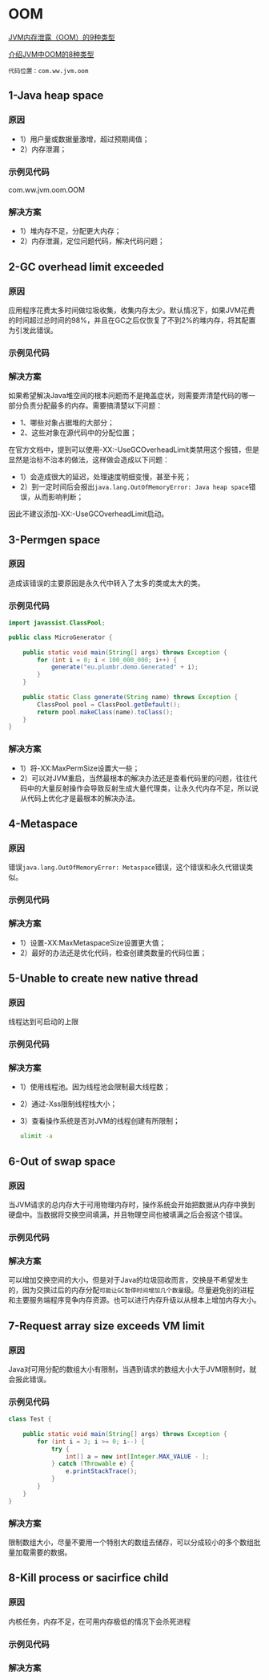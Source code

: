 # OOM

[JVM内存泄露（OOM）的9种类型](https://www.anvilliu.com/2021/04/01/JVM%E5%86%85%E5%AD%98%E6%B3%84%E9%9C%B2%EF%BC%88OOM%EF%BC%89%E7%9A%849%E7%A7%8D%E7%B1%BB%E5%9E%8B/)

[介绍JVM中OOM的8种类型](https://tianmingxing.com/2019/11/17/%E4%BB%8B%E7%BB%8DJVM%E4%B8%ADOOM%E7%9A%848%E7%A7%8D%E7%B1%BB%E5%9E%8B/)

`代码位置：com.ww.jvm.oom`

## 1-Java heap space

### 原因

* 1）用户量或数据量激增，超过预期阈值；
* 2）内存泄漏；

### 示例见代码

com.ww.jvm.oom.OOM

### 解决方案

* 1）堆内存不足，分配更大内存；
* 2）内存泄漏，定位问题代码，解决代码问题；

## 2-GC overhead limit exceeded

### 原因

应用程序花费太多时间做垃圾收集，收集内存太少。默认情况下，如果JVM花费的时间超过总时间的98%，并且在GC之后仅恢复了不到2%的堆内存，将其配置为引发此错误。

### 示例见代码

### 解决方案

如果希望解决Java堆空间的根本问题而不是掩盖症状，则需要弄清楚代码的哪一部分负责分配最多的内存。需要搞清楚以下问题：

* 1、哪些对象占据堆的大部分；
* 2、这些对象在源代码中的分配位置；

在官方文档中，提到可以使用-XX:-UseGCOverheadLimit类禁用这个报错，但是显然是治标不治本的做法，这样做会造成以下问题：

* 1）会造成很大的延迟，处理速度明细变慢，甚至卡死；
* 2）到一定时间后会报出`java.lang.OutOfMemoryError: Java heap space`错误，从而影响判断；

因此不建议添加-XX:-UseGCOverheadLimit启动。

## 3-Permgen space

### 原因

造成该错误的主要原因是永久代中转入了太多的类或太大的类。

### 示例见代码

```java
import javassist.ClassPool;

public class MicroGenerator {
    
    public static void main(String[] args) throws Exception {
        for (int i = 0; i < 100_000_000; i++) {
            generate("eu.plumbr.demo.Generated" + i);
        }
    }
    
    public static Class generate(String name) throws Exception {
        ClassPool pool = ClassPool.getDefault();
        return pool.makeClass(name).toClass();
    }
}
```



### 解决方案

* 1）将-XX:MaxPermSize设置大一些；
* 2）可以对JVM重启，当然最根本的解决办法还是查看代码里的问题，往往代码中的大量反射操作会导致反射生成大量代理类，让永久代内存不足，所以说从代码上优化才是最根本的解决办法。

## 4-Metaspace
### 原因

错误`java.lang.OutOfMemoryError: Metaspace`错误，这个错误和永久代错误类似。

### 示例见代码

### 解决方案

* 1）设置-XX:MaxMetaspaceSize设置更大值；
* 2）最好的办法还是优化代码，检查创建类数量的代码位置；

## 5-Unable to create new native thread
### 原因

线程达到可启动的上限

### 示例见代码

### 解决方案

* 1）使用线程池。因为线程池会限制最大线程数；

* 2）通过-Xss限制线程栈大小；

* 3）查看操作系统是否对JVM的线程创建有所限制；

  ```bash
  ulimit -a
  ```

  

## 6-Out of swap space
### 原因

当JVM请求的总内存大于可用物理内存时，操作系统会开始把数据从内存中换到硬盘中。当数据将交换空间填满，并且物理空间也被填满之后会报这个错误。

### 示例见代码

### 解决方案

可以增加交换空间的大小，但是对于Java的垃圾回收而言，交换是不希望发生的，因为交换过后的内存分配`可能让GC暂停时间增加几个数量`级。尽量避免别的进程和主要服务端程序竞争内存资源。也可以进行内存升级以从根本上增加内存大小。

## 7-Request array size exceeds VM limit
### 原因

Java对可用分配的数组大小有限制，当遇到请求的数组大小大于JVM限制时，就会报此错误。

### 示例见代码

```java
class Test {
    
    public static void main(String[] args) throws Exception {
        for (int i = 3; i >= 0; i--) {
            try {
                int[] a = new int[Integer.MAX_VALUE - ];
            } catch (Throwable e) {
                e.printStackTrace();
            }
        }
    }
}
```

### 解决方案

限制数组大小，尽量不要用一个特别大的数组去储存，可以分成较小的多个数组批量加载需要的数据。

## 8-Kill process or sacirfice child
### 原因

内核任务，内存不足，在可用内存极低的情况下会杀死进程

### 示例见代码

### 解决方案

